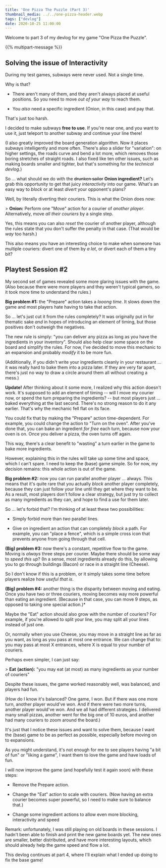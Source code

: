 ```yaml
---
title: 'One Pizza The Puzzle (Part 3)'
thumbnail_media: ../../one-pizza-header.webp
tags: ["devlog"]
date: 2020-10-25 11:00:00
---
```


Welcome to part 3 of my devlog for my game "One Pizza the Puzzle".

{{% multipart-message %}}

Solving the issue of Interactivity
----------------------------------

During my test games, subways were never used. Not a single time.

Why is that?

-   There aren't many of them, and they aren't always placed at useful
    positions. So you need to move *out of your way* to reach them.

-   You *also* need a specific ingredient (Onion, in this case) and pay
    that.

That's just too harsh.

I decided to make subways **free to use**. If you're near one, and you
want to use it, just teleport to another subway and continue your line
there!

(I also greatly improved the board generation algorithm. Now it places
subways intelligently and more often. There's also a slider for
"variation": on higher settings, the roads curve and bend a lot more,
which removes those boring stretches of straight roads. I also fixed
like ten other issues, such as making boards smaller and tighter, but
that's something for the *technical devlog*.)

So ... what should we do with the ~~drunken sailor~~ **Onion
ingredient?** Let's grab this opportunity to get that juicy
*interactivity* into our game. What's an easy way to *block* or at least
*divert* your opponent's plans?

Well, by literally diverting their couriers. This is what the Onion does
now:

\> **Onion:** Perform one "Move" action for a courier of *another
player*. Alternatively, move *all their couriers* by a single step.

Yes, this means you can also *reset* the courier of another player,
although the rules state that you don't suffer the penalty in that case.
(That would be *way* too harsh.)

This also means you have an interesting choice to make when someone has
multiple couriers: divert one of them by *a lot*, or divert each of them
a tiny bit?

Playtest Session \#2
--------------------

My second set of games revealed some more glaring issues with the game.
(Also because there were more players and they weren't typical gamers,
so it took more time to understand the rules.)

**Big problem \#1:** the "Prepare" action takes a *looong time*. It
slows down the game and most players hate having to take that action.

So ... let's just cut it from the rules completely? It was originally
put in for thematic sake *and* in hopes of introducing an element of
timing, but those positives don't outweigh the negatives.

The new rule is simply: "you can deliver any pizza as long as you have
the ingredients in your inventory". Should also help clear some space on
the board and simplify the rules. For now, I've decided to move this
mechanic to an expansion and probably *modify* it to be more fun.

(Additionally, if you didn't write your ingredients cleanly in your
restaurant ... it was really hard to bake them into a pizza later. If
they are very far apart, there's just no way to draw a circle around
them all without creating a mess.)

**Update!** After thinking about it some more, I realized why this
action doesn't work. It's supposed to add an element of timing -- will I
move my courier now, or spend the turn preparing the ingredients? -- but
most players just ... baked everything at the last second. There's no
strong reason to do it any earlier. That's why the mechanic fell flat on
its face.

You could fix that by making the "Prepare" action time-dependent. For
example, you could change the action to "Turn on the oven". After you've
done that, you can bake an ingredient *for free* each turn, because now
your oven is on. Once you deliver a pizza, the oven turns off again.

This way, there's a clear benefit to "wasting" a turn earlier in the
game to bake more ingredients.

However, explaining this in the rules will take up some time and space,
which I can't spare. I need to keep the (base) game simple. So for now,
my decision remains: this whole action is out of the game.

**Big problem \#2:** now you can run parallel another player ... always.
This means that it's quite rare that you actually *block* another player
completely, because they can just follow your line until they get where
they want to be. As a result, most players don't follow a clear
strategy, but just try to collect as many ingredients as they can, and
hope to find a use for them later.

So ... let's forbid that? I'm thinking of at least these two
possibilities:

-   Simply forbid more than *two* parallel lines.

-   Give on ingredient an action that can completely *block* a path. For
    example, you can "place a fence", which is a simple cross icon that
    prevents anyone from going through that cell.

**(Big) problem \#3:** now there's a constant, repetitive flow to the
game. Moving is *always* three steps per courier. Maybe there should be
some way to *speed this up*? (In a sense, most ingredients already do
this, by allowing you to go through buildings (Bacon) or race in a
straight line (Cheese).

So I don't know if this is a problem, or it simply takes some time
before players realize how *useful that is*.

**(Big) problem \#4:** another thing is the disparity between moving
and eating. Once you have two or three couriers, moving becomes way more
powerful than eating an ingredient. (Because in that case, you can move
9 steps, as opposed to taking one special action.)*

Maybe the "Eat" action should also grow with the number of couriers?
For example, if you're allowed to split your line, you may split all
your lines instead of just one.

Or, normally when you use Cheese, you may move in a straight line as
far as you want, as long as you pass at most one entrance. We can change
that to: you may pass at most X entrances, where X is equal to your
number of couriers.

Perhaps even simpler, I can just say:

\> **Eat** **(action):** "you may eat (at most) as many ingredients as
your number of couriers"

Despite these issues, the game worked reasonably well, was balanced,
and players had fun.

(How do I know it's balanced? One game, I won. But if there was one
more turn, another player would've won. And if there were two more
turns, another player would've won. And we all had different strategies.
I delivered many small pizzas, another went for the big one of 10 euros,
and another had many couriers to zoom around the board.)

It's just that I notice these issues and want to solve them, because I
want the (base) game to be as perfect as possible, especially before
moving on to expansions.

As you might understand, it's not enough for me to see players having
"a bit of fun" or "liking a game", I want them to love the game and have
loads of fun.

I will now improve the game (and hopefully test it again soon) with
these steps:

-   Remove the Prepare action.

-   Change the "Eat" action to scale with couriers. (Now having an
    extra courier becomes super powerful, so I need to make sure to
    balance that.)

-   Change some ingredient actions to allow even more blocking,
    interactivity and speed

Remark: unfortunately, I was still playing on old boards in these
sessions. I hadn't been able to finish and print the new game boards
yet. The new ones are smaller, better distributed, and have more
interesting layouts, which should already help the game speed and flow a
lot.

This devlog continues at part 4, where I'll explain what I ended up doing to fix the base game!